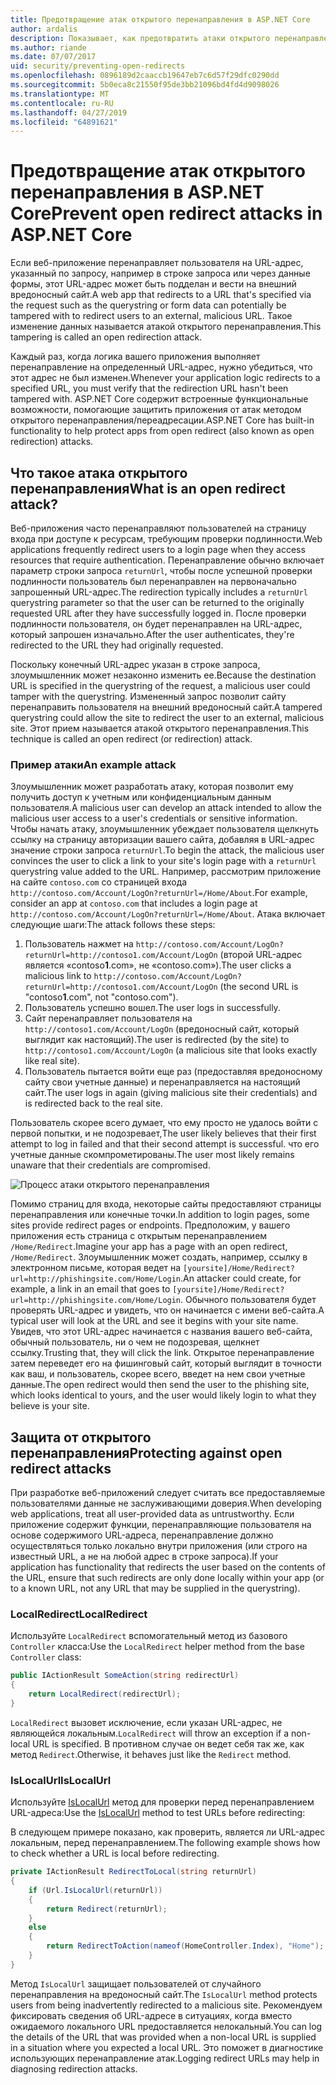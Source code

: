```yaml
---
title: Предотвращение атак открытого перенаправления в ASP.NET Core
author: ardalis
description: Показывает, как предотвратить атаки открытого перенаправления в приложении ASP.NET Core
ms.author: riande
ms.date: 07/07/2017
uid: security/preventing-open-redirects
ms.openlocfilehash: 0896189d2caaccb19647eb7c6d57f29dfc0290dd
ms.sourcegitcommit: 5b0eca8c21550f95de3bb21096bd4fd4d9098026
ms.translationtype: MT
ms.contentlocale: ru-RU
ms.lasthandoff: 04/27/2019
ms.locfileid: "64891621"
---
```

# <a name="prevent-open-redirect-attacks-in-aspnet-core"></a><span data-ttu-id="a54af-103">Предотвращение атак открытого перенаправления в ASP.NET Core</span><span class="sxs-lookup"><span data-stu-id="a54af-103">Prevent open redirect attacks in ASP.NET Core</span></span>

<span data-ttu-id="a54af-104">Если веб-приложение перенаправляет пользователя на URL-адрес, указанный по запросу, например в строке запроса или через данные формы, этот URL-адрес может быть подделан и вести на внешний вредоносный сайт.</span><span class="sxs-lookup"><span data-stu-id="a54af-104">A web app that redirects to a URL that's specified via the request such as the querystring or form data can potentially be tampered with to redirect users to an external, malicious URL.</span></span> <span data-ttu-id="a54af-105">Такое изменение данных называется атакой открытого перенаправления.</span><span class="sxs-lookup"><span data-stu-id="a54af-105">This tampering is called an open redirection attack.</span></span>

<span data-ttu-id="a54af-106">Каждый раз, когда логика вашего приложения выполняет перенаправление на определенный URL-адрес, нужно убедиться, что этот адрес не был изменен.</span><span class="sxs-lookup"><span data-stu-id="a54af-106">Whenever your application logic redirects to a specified URL, you must verify that the redirection URL hasn't been tampered with.</span></span> <span data-ttu-id="a54af-107">ASP.NET Core содержит встроенные функциональные возможности, помогающие защитить приложения от атак методом открытого перенаправления/переадресации.</span><span class="sxs-lookup"><span data-stu-id="a54af-107">ASP.NET Core has built-in functionality to help protect apps from open redirect (also known as open redirection) attacks.</span></span>

## <a name="what-is-an-open-redirect-attack"></a><span data-ttu-id="a54af-108">Что такое атака открытого перенаправления</span><span class="sxs-lookup"><span data-stu-id="a54af-108">What is an open redirect attack?</span></span>

<span data-ttu-id="a54af-109">Веб-приложения часто перенаправляют пользователей на страницу входа при доступе к ресурсам, требующим проверки подлинности.</span><span class="sxs-lookup"><span data-stu-id="a54af-109">Web applications frequently redirect users to a login page when they access resources that require authentication.</span></span> <span data-ttu-id="a54af-110">Перенаправление обычно включает параметр строки запроса `returnUrl`, чтобы после успешной проверки подлинности пользователь был перенаправлен на первоначально запрошенный URL-адрес.</span><span class="sxs-lookup"><span data-stu-id="a54af-110">The redirection typically includes a `returnUrl` querystring parameter so that the user can be returned to the originally requested URL after they have successfully logged in.</span></span> <span data-ttu-id="a54af-111">После проверки подлинности пользователя, он будет перенаправлен на URL-адрес, который запрошен изначально.</span><span class="sxs-lookup"><span data-stu-id="a54af-111">After the user authenticates, they're redirected to the URL they had originally requested.</span></span>

<span data-ttu-id="a54af-112">Поскольку конечный URL-адрес указан в строке запроса, злоумышленник может незаконно изменить ее.</span><span class="sxs-lookup"><span data-stu-id="a54af-112">Because the destination URL is specified in the querystring of the request, a malicious user could tamper with the querystring.</span></span> <span data-ttu-id="a54af-113">Измененный запрос позволит сайту перенаправить пользователя на внешний вредоносный сайт.</span><span class="sxs-lookup"><span data-stu-id="a54af-113">A tampered querystring could allow the site to redirect the user to an external, malicious site.</span></span> <span data-ttu-id="a54af-114">Этот прием называется атакой открытого перенаправления.</span><span class="sxs-lookup"><span data-stu-id="a54af-114">This technique is called an open redirect (or redirection) attack.</span></span>

### <a name="an-example-attack"></a><span data-ttu-id="a54af-115">Пример атаки</span><span class="sxs-lookup"><span data-stu-id="a54af-115">An example attack</span></span>

<span data-ttu-id="a54af-116">Злоумышленник может разработать атаку, которая позволит ему получить доступ к учетным или конфиденциальным данным пользователя.</span><span class="sxs-lookup"><span data-stu-id="a54af-116">A malicious user can develop an attack intended to allow the malicious user access to a user's credentials or sensitive information.</span></span> <span data-ttu-id="a54af-117">Чтобы начать атаку, злоумышленник убеждает пользователя щелкнуть ссылку на страницу авторизации вашего сайта, добавляя в URL-адрес значение строки запроса `returnUrl`.</span><span class="sxs-lookup"><span data-stu-id="a54af-117">To begin the attack, the malicious user convinces the user to click a link to your site's login page with a `returnUrl` querystring value added to the URL.</span></span> <span data-ttu-id="a54af-118">Например, рассмотрим приложение на сайте `contoso.com` со страницей входа `http://contoso.com/Account/LogOn?returnUrl=/Home/About`.</span><span class="sxs-lookup"><span data-stu-id="a54af-118">For example, consider an app at `contoso.com` that includes a login page at `http://contoso.com/Account/LogOn?returnUrl=/Home/About`.</span></span> <span data-ttu-id="a54af-119">Атака включает следующие шаги:</span><span class="sxs-lookup"><span data-stu-id="a54af-119">The attack follows these steps:</span></span>

1. <span data-ttu-id="a54af-120">Пользователь нажмет на `http://contoso.com/Account/LogOn?returnUrl=http://contoso1.com/Account/LogOn` (второй URL-адрес является «contoso**1**.com», не «contoso.com»).</span><span class="sxs-lookup"><span data-stu-id="a54af-120">The user clicks a malicious link to `http://contoso.com/Account/LogOn?returnUrl=http://contoso1.com/Account/LogOn` (the second URL is "contoso**1**.com", not "contoso.com").</span></span>
2. <span data-ttu-id="a54af-121">Пользователь успешно вошел.</span><span class="sxs-lookup"><span data-stu-id="a54af-121">The user logs in successfully.</span></span>
3. <span data-ttu-id="a54af-122">Сайт перенаправляет пользователя на `http://contoso1.com/Account/LogOn` (вредоносный сайт, который выглядит как настоящий).</span><span class="sxs-lookup"><span data-stu-id="a54af-122">The user is redirected (by the site) to `http://contoso1.com/Account/LogOn` (a malicious site that looks exactly like real site).</span></span>
4. <span data-ttu-id="a54af-123">Пользователь пытается войти еще раз (предоставляя вредоносному сайту свои учетные данные) и перенаправляется на настоящий сайт.</span><span class="sxs-lookup"><span data-stu-id="a54af-123">The user logs in again (giving malicious site their credentials) and is redirected back to the real site.</span></span>

<span data-ttu-id="a54af-124">Пользователь скорее всего думает, что ему просто не удалось войти с первой попытки, и не подозревает,</span><span class="sxs-lookup"><span data-stu-id="a54af-124">The user likely believes that their first attempt to log in failed and that their second attempt is successful.</span></span> <span data-ttu-id="a54af-125">что его учетные данные скомпрометированы.</span><span class="sxs-lookup"><span data-stu-id="a54af-125">The user most likely remains unaware that their credentials are compromised.</span></span>

![Процесс атаки открытого перенаправления](preventing-open-redirects/_static/open-redirection-attack-process.png)

<span data-ttu-id="a54af-127">Помимо страниц для входа, некоторые сайты предоставляют страницы перенаправления или конечные точки.</span><span class="sxs-lookup"><span data-stu-id="a54af-127">In addition to login pages, some sites provide redirect pages or endpoints.</span></span> <span data-ttu-id="a54af-128">Предположим, у вашего приложения есть страница с открытым перенаправлением `/Home/Redirect`.</span><span class="sxs-lookup"><span data-stu-id="a54af-128">Imagine your app has a page with an open redirect, `/Home/Redirect`.</span></span> <span data-ttu-id="a54af-129">Злоумышленник может создать, например, ссылку в электронном письме, которая ведет на `[yoursite]/Home/Redirect?url=http://phishingsite.com/Home/Login`.</span><span class="sxs-lookup"><span data-stu-id="a54af-129">An attacker could create, for example, a link in an email that goes to `[yoursite]/Home/Redirect?url=http://phishingsite.com/Home/Login`.</span></span> <span data-ttu-id="a54af-130">Обычного пользователя будет проверять URL-адрес и увидеть, что он начинается с имени веб-сайта.</span><span class="sxs-lookup"><span data-stu-id="a54af-130">A typical user will look at the URL and see it begins with your site name.</span></span> <span data-ttu-id="a54af-131">Увидев, что этот URL-адрес начинается с названия вашего веб-сайта, обычный пользователь, ни о чем не подозревая, щелкнет ссылку.</span><span class="sxs-lookup"><span data-stu-id="a54af-131">Trusting that, they will click the link.</span></span> <span data-ttu-id="a54af-132">Открытое перенаправление затем переведет его на фишинговый сайт, который выглядит в точности как ваш, и пользователь, скорее всего, введет на нем свои учетные данные.</span><span class="sxs-lookup"><span data-stu-id="a54af-132">The open redirect would then send the user to the phishing site, which looks identical to yours, and the user would likely login to what they believe is your site.</span></span>

## <a name="protecting-against-open-redirect-attacks"></a><span data-ttu-id="a54af-133">Защита от открытого перенаправления</span><span class="sxs-lookup"><span data-stu-id="a54af-133">Protecting against open redirect attacks</span></span>

<span data-ttu-id="a54af-134">При разработке веб-приложений следует считать все предоставляемые пользователями данные не заслуживающими доверия.</span><span class="sxs-lookup"><span data-stu-id="a54af-134">When developing web applications, treat all user-provided data as untrustworthy.</span></span> <span data-ttu-id="a54af-135">Если приложение содержит функции, перенаправляющие пользователя на основе содержимого URL-адреса, перенаправление должно осуществляться только локально внутри приложения (или строго на известный URL, а не на любой адрес в строке запроса).</span><span class="sxs-lookup"><span data-stu-id="a54af-135">If your application has functionality that redirects the user based on the contents of the URL,  ensure that such redirects are only done locally within your app (or to a known URL, not any URL that may be supplied in the querystring).</span></span>

### <a name="localredirect"></a><span data-ttu-id="a54af-136">LocalRedirect</span><span class="sxs-lookup"><span data-stu-id="a54af-136">LocalRedirect</span></span>

<span data-ttu-id="a54af-137">Используйте `LocalRedirect` вспомогательный метод из базового `Controller` класса:</span><span class="sxs-lookup"><span data-stu-id="a54af-137">Use the `LocalRedirect` helper method from the base `Controller` class:</span></span>

```csharp
public IActionResult SomeAction(string redirectUrl)
{
    return LocalRedirect(redirectUrl);
}
```

<span data-ttu-id="a54af-138">`LocalRedirect` вызовет исключение, если указан URL-адрес, не являющейся локальным.</span><span class="sxs-lookup"><span data-stu-id="a54af-138">`LocalRedirect` will throw an exception if a non-local URL is specified.</span></span> <span data-ttu-id="a54af-139">В противном случае он ведет себя так же, как метод `Redirect`.</span><span class="sxs-lookup"><span data-stu-id="a54af-139">Otherwise, it behaves just like the `Redirect` method.</span></span>

### <a name="islocalurl"></a><span data-ttu-id="a54af-140">IsLocalUrl</span><span class="sxs-lookup"><span data-stu-id="a54af-140">IsLocalUrl</span></span>

<span data-ttu-id="a54af-141">Используйте [IsLocalUrl](/dotnet/api/Microsoft.AspNetCore.Mvc.IUrlHelper?view=aspnetcore-2.0#Microsoft_AspNetCore_Mvc_IUrlHelper_IsLocalUrl_System_String_) метод для проверки перед перенаправлением URL-адреса:</span><span class="sxs-lookup"><span data-stu-id="a54af-141">Use the [IsLocalUrl](/dotnet/api/Microsoft.AspNetCore.Mvc.IUrlHelper?view=aspnetcore-2.0#Microsoft_AspNetCore_Mvc_IUrlHelper_IsLocalUrl_System_String_) method to test URLs before redirecting:</span></span>

<span data-ttu-id="a54af-142">В следующем примере показано, как проверить, является ли URL-адрес локальным, перед перенаправлением.</span><span class="sxs-lookup"><span data-stu-id="a54af-142">The following example shows how to check whether a URL is local before redirecting.</span></span>

```csharp
private IActionResult RedirectToLocal(string returnUrl)
{
    if (Url.IsLocalUrl(returnUrl))
    {
        return Redirect(returnUrl);
    }
    else
    {
        return RedirectToAction(nameof(HomeController.Index), "Home");
    }
}
```

<span data-ttu-id="a54af-143">Метод `IsLocalUrl` защищает пользователей от случайного перенаправления на вредоносный сайт.</span><span class="sxs-lookup"><span data-stu-id="a54af-143">The `IsLocalUrl` method protects users from being inadvertently redirected to a malicious site.</span></span> <span data-ttu-id="a54af-144">Рекомендуем фиксировать сведения об URL-адресе в ситуациях, когда вместо ожидаемого локального URL предоставляется нелокальный.</span><span class="sxs-lookup"><span data-stu-id="a54af-144">You can log the details of the URL that was provided when a non-local URL is supplied in a situation where you expected a local URL.</span></span> <span data-ttu-id="a54af-145">Это поможет в диагностике использующих перенаправление атак.</span><span class="sxs-lookup"><span data-stu-id="a54af-145">Logging redirect URLs may help in diagnosing redirection attacks.</span></span>
